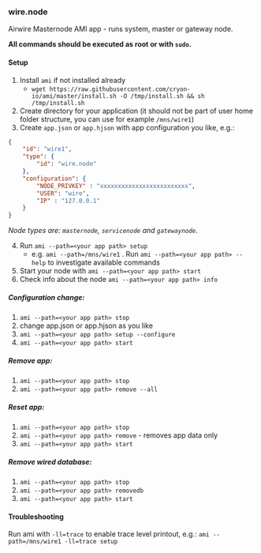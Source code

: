 ### wire.node

Airwire Masternode AMI app - runs system, master or gateway node.

**All commands should be executed as root or with `sudo`.**

#### Setup

1. Install `ami` if not installed already
    * `wget https://raw.githubusercontent.com/cryon-io/ami/master/install.sh -O /tmp/install.sh && sh /tmp/install.sh`
2. Create directory for your application (it should not be part of user home folder structure, you can use for example `/mns/wire1`)
3. Create `app.json` or `app.hjson` with app configuration you like, e.g.:
```json
{
    "id": "wire1",
    "type": {
        "id": "wire.node"
    },
    "configuration": {
        "NODE_PRIVKEY" : "xxxxxxxxxxxxxxxxxxxxxxxxx",
        "USER": "wire",
        "IP" : "127.0.0.1"
    }
}
```
*Node types are: `masternode`, `servicenode` and `gatewaynode`.*

4. Run `ami --path=<your app path> setup`
   * e.g. `ami --path=/mns/wire1`
. Run `ami --path=<your app path> --help` to investigate available commands
5. Start your node with `ami --path=<your app path> start`
6. Check info about the node `ami --path=<your app path> info`

##### Configuration change: 
1. `ami --path=<your app path> stop`
2. change app.json or app.hjson as you like
3. `ami --path=<your app path> setup --configure`
4. `ami --path=<your app path> start`

##### Remove app: 
1. `ami --path=<your app path> stop`
2. `ami --path=<your app path> remove --all`

##### Reset app:
1. `ami --path=<your app path> stop`
2. `ami --path=<your app path> remove` - removes app data only
3. `ami --path=<your app path> start`

##### Remove wired database: 
1. `ami --path=<your app path> stop`
2. `ami --path=<your app path> removedb`
3. `ami --path=<your app path> start`

#### Troubleshooting 

Run ami with `-ll=trace` to enable trace level printout, e.g.:
`ami --path=/mns/wire1 -ll=trace setup`
